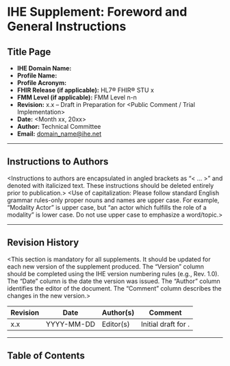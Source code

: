 # IHE Supplement: Foreword and General Instructions

## Title Page

- **IHE Domain Name:** <Domain Name>
- **Profile Name:** <Profile Name>
- **Profile Acronym:** <Profile Acronym>
- **FHIR Release (if applicable):** HL7® FHIR® STU x
- **FMM Level (if applicable):** FMM Level n-n
- **Revision:** x.x – Draft in Preparation for <Public Comment / Trial Implementation>
- **Date:** <Month xx, 20xx>
- **Author:** <Domain Name> Technical Committee
- **Email:** <domain_name@ihe.net>

---

## Instructions to Authors

<Instructions to authors are encapsulated in angled brackets as “< … >” and denoted with italicized text. These instructions should be deleted entirely prior to publication.>
<Use of capitalization: Please follow standard English grammar rules-only proper nouns and names are upper case. For example, “Modality Actor” is upper case, but “an actor which fulfills the role of a modality” is lower case. Do not use upper case to emphasize a word/topic.>

---

## Revision History

<This section is mandatory for all supplements. It should be updated for each new version of the supplement produced. The “Version” column should be completed using the IHE version numbering rules (e.g., Rev. 1.0). The “Date” column is the date the version was issued. The “Author” column identifies the editor of the document. The “Comment” column describes the changes in the new version.>

| Revision | Date          | Author(s) | Comment                                    |
|----------|---------------|-----------|--------------------------------------------|
| x.x      | YYYY-MM-DD    | Editor(s) | Initial draft for <purpose>.               |

---

## Table of Contents

<This section will be auto-generated by your word processor.>